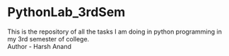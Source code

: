 # PythonLab_3rdSem
This is the repository of all the tasks I am doing in python programming in my 3rd semester of college.
<br>
Author - Harsh Anand
